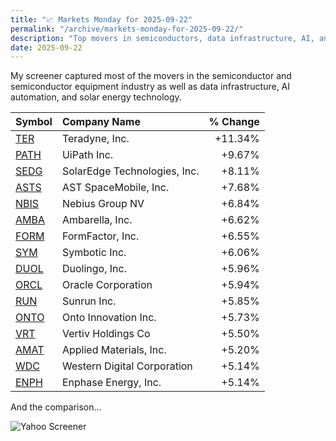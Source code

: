 ```yaml
---
title: "📈 Markets Monday for 2025-09-22"
permalink: "/archive/markets-monday-for-2025-09-22/"
description: "Top movers in semiconductors, data infrastructure, AI, and solar"
date: 2025-09-22
---
```


My screener captured most of the movers in the semiconductor and semiconductor equipment industry as well as data infrastructure, AI automation, and solar energy technology.

| Symbol | Company Name | % Change |
| :--- | :--- | ---: |
| [TER](https://www.google.com/finance/quote/TER:NASDAQ) | Teradyne, Inc. | +11.34% |
| [PATH](https://www.google.com/finance/quote/PATH:NYSE) | UiPath Inc. | +9.67% |
| [SEDG](https://www.google.com/finance/quote/SEDG:NASDAQ) | SolarEdge Technologies, Inc. | +8.11% |
| [ASTS](https://www.google.com/finance/quote/ASTS:NASDAQ) | AST SpaceMobile, Inc. | +7.68% |
| [NBIS](https://www.google.com/finance/quote/NBIS:NASDAQ) | Nebius Group NV | +6.84% |
| [AMBA](https://www.google.com/finance/quote/AMBA:NASDAQ) | Ambarella, Inc. | +6.62% |
| [FORM](https://www.google.com/finance/quote/FORM:NASDAQ) | FormFactor, Inc. | +6.55% |
| [SYM](https://www.google.com/finance/quote/SYM:NASDAQ) | Symbotic Inc. | +6.06% |
| [DUOL](https://www.google.com/finance/quote/DUOL:NASDAQ) | Duolingo, Inc. | +5.96% |
| [ORCL](https://www.google.com/finance/quote/ORCL:NYSE) | Oracle Corporation | +5.94% |
| [RUN](https://www.google.com/finance/quote/RUN:NASDAQ) | Sunrun Inc. | +5.85% |
| [ONTO](https://www.google.com/finance/quote/ONTO:NYSE) | Onto Innovation Inc. | +5.73% |
| [VRT](https://www.google.com/finance/quote/VRT:NYSE) | Vertiv Holdings Co | +5.50% |
| [AMAT](https://www.google.com/finance/quote/AMAT:NASDAQ) | Applied Materials, Inc. | +5.20% |
| [WDC](https://www.google.com/finance/quote/WDC:NASDAQ) | Western Digital Corporation | +5.14% |
| [ENPH](https://www.google.com/finance/quote/ENPH:NASDAQ) | Enphase Energy, Inc. | +5.14% |

And the comparison...

![Yahoo Screener](https://assets.buttondown.email/images/1864e12c-12ab-422d-a44a-f19ee4c9f62c.png?w=960&fit=max)